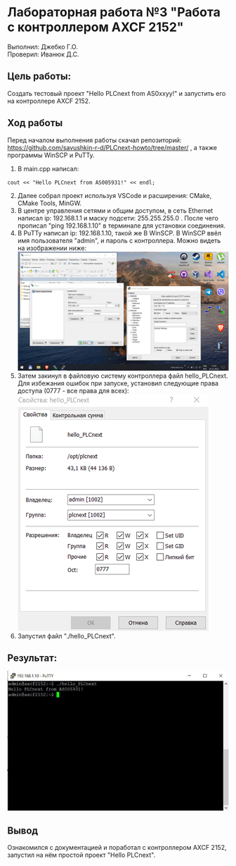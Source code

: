 # Лабораторная работа №3 "Работа с контроллером AXCF 2152"   
Выполнил: Джебко Г.О.     
Проверил: Иванюк Д.С.  
## Цель работы:  
Создать тестовый проект "Hello PLCnext from AS0xxyy!" и запустить его на контроллере AXCF 2152.  
## Ход работы  
Перед началом выполнения работы скачал репозиторий: https://github.com/savushkin-r-d/PLCnext-howto/tree/master/ , а также программы WinSCP и PuTTy.  
1. В main.cpp написал:  
```с++
cout << "Hello PLCnext from AS005931!" << endl;
```  
2. Далее собрал проект используя VSCode и расширения: CMake, CMake Tools, MinGW.   
3. В центре управления сетями и общим доступом, в сеть Ethernet написал ip: 192.168.1.1 и маску подсети: 255.255.255.0 . После чего прописал "ping 192.168.1.10" в терминале для установки соединения.     
4. В PuTTy написал ip: 192.168.1.10, такой же В WinSCP. В WinSCP ввёл имя пользователя "admin", и пароль с контроллера. Можно видеть на изображении ниже:  
![scpputty](/trunk/as005931/task_03/image/scpputty.png)   
5. Затем закинул в файловую систему контроллера файл hello_PLCnext. Для избежания ошибок при запуске, установил следующие права доступа (0777 - все права для всех):  
![access](/trunk/as005931/task_03/image/access.png)  
6. Запустил файл "./hello_PLCnext".  
## Результат:    
![out](/trunk/as005931/task_03/image/out.png)  
## Вывод  
Ознакомился с документацией и поработал с контроллером AXCF 2152, запустил на нём простой проект "Hello PLCnext".  